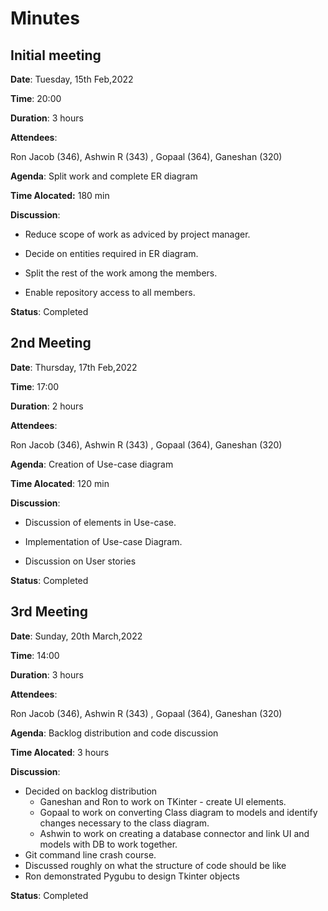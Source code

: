 
# Minutes

  

## Initial meeting

**Date**: Tuesday, 15th Feb,2022

**Time**: 20:00

**Duration**: 3 hours

  

**Attendees**:

Ron Jacob (346), Ashwin R (343) , Gopaal (364), Ganeshan (320)

  

**Agenda**: Split work and complete ER diagram

**Time Alocated:** 180 min

**Discussion**:

- Reduce scope of work as adviced by project manager.

- Decide on entities required in ER diagram.

- Split the rest of the work among the members.

- Enable repository access to all members.

  

**Status**: Completed

  

## 2nd Meeting

**Date**: Thursday, 17th Feb,2022

**Time**: 17:00

**Duration**: 2 hours

  

**Attendees**:

  

Ron Jacob (346), Ashwin R (343) , Gopaal (364), Ganeshan (320)

  

**Agenda**: Creation of Use-case diagram

**Time Alocated**: 120 min

**Discussion**:

- Discussion of elements in Use-case.

- Implementation of Use-case Diagram.

- Discussion on User stories

  

**Status**: Completed

  

## 3rd Meeting

**Date**: Sunday, 20th March,2022

**Time**: 14:00

**Duration**: 3 hours

  

**Attendees**:

  

Ron Jacob (346), Ashwin R (343) , Gopaal (364), Ganeshan (320)

  

**Agenda**: Backlog distribution and code discussion

**Time Alocated**: 3 hours

**Discussion**:

- Decided on backlog distribution
	- Ganeshan and Ron to work on TKinter - create UI elements.
	- Gopaal to work on converting Class diagram to models and identify changes necessary to the class diagram.
	- Ashwin to work on creating a database connector and link UI and models with DB to work together.
- Git command line crash course.
- Discussed roughly on what the structure of code should be like
- Ron demonstrated Pygubu to design Tkinter objects 

  

**Status**: Completed